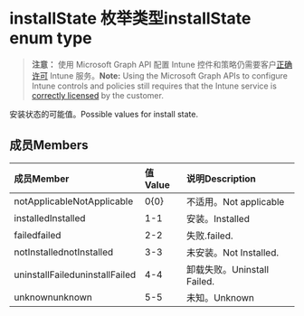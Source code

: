 # <a name="installstate-enum-type"></a><span data-ttu-id="7e9d5-101">installState 枚举类型</span><span class="sxs-lookup"><span data-stu-id="7e9d5-101">installState enum type</span></span>

> <span data-ttu-id="7e9d5-102">**注意：** 使用 Microsoft Graph API 配置 Intune 控件和策略仍需要客户[正确许可](https://go.microsoft.com/fwlink/?linkid=839381) Intune 服务。</span><span class="sxs-lookup"><span data-stu-id="7e9d5-102">**Note:** Using the Microsoft Graph APIs to configure Intune controls and policies still requires that the Intune service is [correctly licensed](https://go.microsoft.com/fwlink/?linkid=839381) by the customer.</span></span>

<span data-ttu-id="7e9d5-103">安装状态的可能值。</span><span class="sxs-lookup"><span data-stu-id="7e9d5-103">Possible values for install state.</span></span>
## <a name="members"></a><span data-ttu-id="7e9d5-104">成员</span><span class="sxs-lookup"><span data-stu-id="7e9d5-104">Members</span></span>
|<span data-ttu-id="7e9d5-105">成员</span><span class="sxs-lookup"><span data-stu-id="7e9d5-105">Member</span></span>|<span data-ttu-id="7e9d5-106">值</span><span class="sxs-lookup"><span data-stu-id="7e9d5-106">Value</span></span>|<span data-ttu-id="7e9d5-107">说明</span><span class="sxs-lookup"><span data-stu-id="7e9d5-107">Description</span></span>|
|:---|:---|:---|
|<span data-ttu-id="7e9d5-108">notApplicable</span><span class="sxs-lookup"><span data-stu-id="7e9d5-108">NotApplicable</span></span>|<span data-ttu-id="7e9d5-109">0</span><span class="sxs-lookup"><span data-stu-id="7e9d5-109">{0}</span></span>|<span data-ttu-id="7e9d5-110">不适用。</span><span class="sxs-lookup"><span data-stu-id="7e9d5-110">Not applicable</span></span>|
|<span data-ttu-id="7e9d5-111">installed</span><span class="sxs-lookup"><span data-stu-id="7e9d5-111">Installed</span></span>|<span data-ttu-id="7e9d5-112">1</span><span class="sxs-lookup"><span data-stu-id="7e9d5-112">-1</span></span>|<span data-ttu-id="7e9d5-113">安装。</span><span class="sxs-lookup"><span data-stu-id="7e9d5-113">Installed</span></span>|
|<span data-ttu-id="7e9d5-114">failed</span><span class="sxs-lookup"><span data-stu-id="7e9d5-114">failed</span></span>|<span data-ttu-id="7e9d5-115">2</span><span class="sxs-lookup"><span data-stu-id="7e9d5-115">-2</span></span>|<span data-ttu-id="7e9d5-116">失败.</span><span class="sxs-lookup"><span data-stu-id="7e9d5-116">failed.</span></span>|
|<span data-ttu-id="7e9d5-117">notInstalled</span><span class="sxs-lookup"><span data-stu-id="7e9d5-117">notInstalled</span></span>|<span data-ttu-id="7e9d5-118">3</span><span class="sxs-lookup"><span data-stu-id="7e9d5-118">-3</span></span>|<span data-ttu-id="7e9d5-119">未安装。</span><span class="sxs-lookup"><span data-stu-id="7e9d5-119">Not Installed.</span></span>|
|<span data-ttu-id="7e9d5-120">uninstallFailed</span><span class="sxs-lookup"><span data-stu-id="7e9d5-120">uninstallFailed</span></span>|<span data-ttu-id="7e9d5-121">4</span><span class="sxs-lookup"><span data-stu-id="7e9d5-121">-4</span></span>|<span data-ttu-id="7e9d5-122">卸载失败。</span><span class="sxs-lookup"><span data-stu-id="7e9d5-122">Uninstall Failed.</span></span>|
|<span data-ttu-id="7e9d5-123">unknown</span><span class="sxs-lookup"><span data-stu-id="7e9d5-123">unknown</span></span>|<span data-ttu-id="7e9d5-124">5</span><span class="sxs-lookup"><span data-stu-id="7e9d5-124">-5</span></span>|<span data-ttu-id="7e9d5-125">未知。</span><span class="sxs-lookup"><span data-stu-id="7e9d5-125">Unknown</span></span>|



